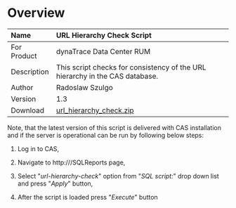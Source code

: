 # Overview

| Name | URL Hierarchy Check Script
| :--- | :---
| For Product | dynaTrace Data Center RUM
| Description | This script checks for consistency of the URL hierarchy in the CAS database.
| Author | Radoslaw Szulgo
| Version | 1.3
| Download |[url_hierarchy_check.zip](url_hierarchy_check.zip)

Note, that the latest version of this script is delivered with CAS installation and if the server is operational can be run by following below steps:

  1. Log in to CAS, 

  2. Navigate to http://<CAS>/SQLReports page, 

  3. Select "_url-hierarchy-check_" option from "_SQL script:_" drop down list and press "_Apply_" button, 

  4. After the script is loaded press "_Execute_" button 

